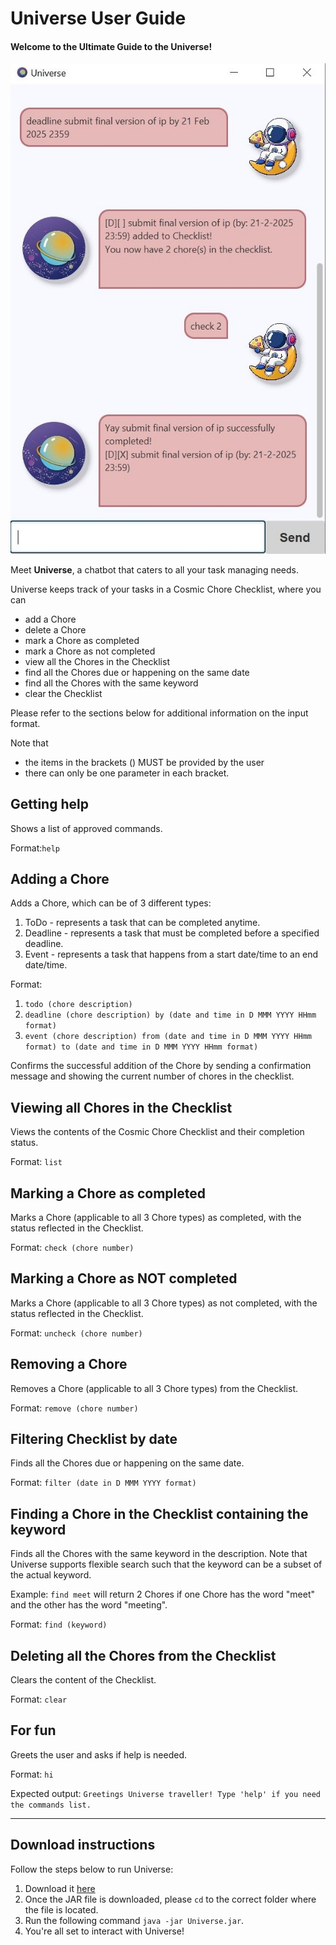 # Universe User Guide
#### Welcome to the Ultimate Guide to the Universe!

![A screenshot of the Universe UI.](Ui.png)

Meet **Universe**, a chatbot that caters to all your task managing needs.

Universe keeps track of your tasks in a Cosmic Chore Checklist, where you can 
+ add a Chore
+ delete a Chore
+ mark a Chore as completed
+ mark a Chore as not completed
+ view all the Chores in the Checklist
+ find all the Chores due or happening on the same date
+ find all the Chores with the same keyword
+ clear the Checklist

Please refer to the sections below for additional information on the input format.

Note that 
+ the items in the brackets () MUST be provided by the user
+ there can only be one parameter in each bracket.

## Getting help
Shows a list of approved commands.

Format:`help`

## Adding a Chore
Adds a Chore, which can be of 3 different types:
1. ToDo - represents a task that can be completed anytime.
2. Deadline - represents a task that must be completed before a specified deadline.
3. Event - represents a task that happens from a start date/time to an end date/time.

Format: 
1. `todo (chore description)`
2. `deadline (chore description) by (date and time in D MMM YYYY HHmm format)`
3. `event (chore description) from (date and time in D MMM YYYY HHmm format) to (date and time in D MMM YYYY HHmm format)`

Confirms the successful addition of the Chore by sending a confirmation message
and showing the current number of chores in the checklist.

## Viewing all Chores in the Checklist
Views the contents of the Cosmic Chore Checklist and their completion status.

Format: `list`

## Marking a Chore as completed
Marks a Chore (applicable to all 3 Chore types) as completed, with the status reflected in the Checklist.

Format: `check (chore number)`

## Marking a Chore as NOT completed
Marks a Chore (applicable to all 3 Chore types) as not completed, 
with the status reflected in the Checklist.

Format: `uncheck (chore number)`

## Removing a Chore
Removes a Chore (applicable to all 3 Chore types) from the Checklist.

Format: `remove (chore number)`

## Filtering Checklist by date
Finds all the Chores due or happening on the same date.

Format: `filter (date in D MMM YYYY format)`

## Finding a Chore in the Checklist containing the keyword
Finds all the Chores with the same keyword in the description.
Note that Universe supports flexible search such that the keyword can be a subset of the actual keyword.

Example: `find meet` will return 2 Chores if one Chore has the word "meet" and the other has the word "meeting".

Format: `find (keyword)`

## Deleting all the Chores from the Checklist
Clears the content of the Checklist.

Format: `clear`

## For fun 
Greets the user and asks if help is needed.

Format: `hi`

Expected output: `Greetings Universe traveller! Type 'help' if you need the commands list.`

_______________________________________________________________________________________________________

## Download instructions
Follow the steps below to run Universe:
1. Download it [here](https://github.com/yuqing-tham/ip/releases/tag/A-Jar)
2. Once the JAR file is downloaded, please `cd` to the correct folder where the file is located.
3. Run the following command `java -jar Universe.jar`.
4. You're all set to interact with Universe! 